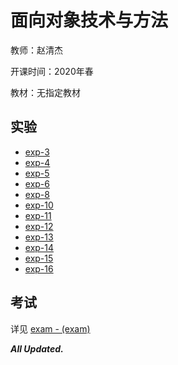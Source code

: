 # 面向对象技术与方法

教师：赵清杰

开课时间：2020年春

教材：无指定教材

## 实验

- [exp-3](https://github.com/Hyperzsb/BIT/tree/master/2020/object-oriented-technology-and-methods/exp-3)
- [exp-4](https://github.com/Hyperzsb/BIT/tree/master/2020/object-oriented-technology-and-methods/exp-4)
- [exp-5](https://github.com/Hyperzsb/BIT/tree/master/2020/object-oriented-technology-and-methods/exp-5)
- [exp-6](https://github.com/Hyperzsb/BIT/tree/master/2020/object-oriented-technology-and-methods/exp-6)
- [exp-8](https://github.com/Hyperzsb/BIT/tree/master/2020/object-oriented-technology-and-methods/exp-8)
- [exp-10](https://github.com/Hyperzsb/BIT/tree/master/2020/object-oriented-technology-and-methods/exp-10)
- [exp-11](https://github.com/Hyperzsb/BIT/tree/master/2020/object-oriented-technology-and-methods/exp-11)
- [exp-12](https://github.com/Hyperzsb/BIT/tree/master/2020/object-oriented-technology-and-methods/exp-12)
- [exp-13](https://github.com/Hyperzsb/BIT/tree/master/2020/object-oriented-technology-and-methods/exp-13)
- [exp-14](https://github.com/Hyperzsb/BIT/tree/master/2020/object-oriented-technology-and-methods/exp-14)
- [exp-15](https://github.com/Hyperzsb/BIT/tree/master/2020/object-oriented-technology-and-methods/exp-15)
- [exp-16](https://github.com/Hyperzsb/BIT/tree/master/2020/object-oriented-technology-and-methods/exp-16)

## 考试

详见 [exam - (exam)](https://github.com/Hyperzsb/BIT/tree/master/2020/object-oriented-technology-and-methods/exam)

***All Updated.***